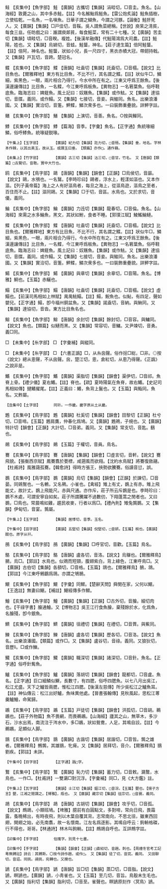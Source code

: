 <!-- { "loadSidebar": true } -->
鲑	【亥集中】【魚字部】	鮭	【廣韻】古攜切【集韻】涓畦切，□音圭。魚名。【山海經】敦薨之山，其中多赤鮭。【註】今名鯸鮐爲鮭魚。【雷公炮炙論】鮭魚插樹，立使枯乾。一名魚，一名嗔魚。日華子謂之鰗魚，今謂之河豚。【論衡】鮭肝死人。又【廣韻】【集韻】□戸佳切，音鞵。吳人謂魚菜總稱。【世說】庾杲之淸貧，每食三韭。任昉戲之曰：誰謂庾郞貧，每食鮭菜，常有二十七種。又【廣韻】苦圭切【集韻】頃畦切，□音睽。複姓。【後漢牟融傳】代鮭陽鴻爲大司農。【註】鮭陽，姓也。又【集韻】烏媧切，音蛙。鮭蠪，神名。【莊子達生篇】倍阿鮭蠪。【註】倍阿，神名也。鮭蠪，狀如小兒，長一尺四寸，黑衣赤幘大冠，帶劒持戟。又【集韻】戸瓦切，音跨。楚冠名。

鲽	【亥集中】【魚字部】	鰈	【唐韻】吐盍切【集韻】託盍切，□音榻。【說文】比目魚也。【爾雅釋地】東方有比目魚，不比不行，其名謂之鰈。【註】狀似牛□，鱗細，紫黑色，一眼，兩片相合乃得行。今水中所在有之。江東又呼爲王餘魚。【後漢邊讓傳註】比目魚，一名鰈，今江東呼爲板魚。【異物志】一名箬葉魚。俗呼鞋底魚。臨海志曰：婢屣魚。風土記曰：奴屩魚。【集韻】或作魼。又【集韻】達協切，音牒。義同。或作鰨。又【集韻】七接切，音妾。與鯜同。魚名。出樂浪潘國。又【集韻】實洽切，音箑。魻鰈，鱗次衆多也。一曰裝飾重疉貌。詳魻字註。

鳝	【亥集中】【魚字部】	鱔	【集韻】上演切，音善。魚名。○按與鱓同。

鯚	【亥集中】【魚字部】	鯚	【篇海】音季。【字彙】魚名。【正字通】魚統喙細鱗，俗呼鯚魚。統喙疑鋭喙。

	【午集上】【玉字部】		【廣韻】紀力切【集韻】訖力切，□音殛。【集韻】垂，地名。字林本作棘，以其出美玉，故从玉。或謂玉曰垂。　【類篇】亦作□。通作蕀。

	【未集上】【竹字部】		【廣韻】古三切【集韻】沽三切，□音甘。竹名。　又【唐韻】【類篇】□古覽切，音敢。實中大竹也。

鸥	【亥集中】【鳥字部】	鷗	【唐韻】【集韻】【韻會】【正韻】□烏侯切，音謳。【說文】鷗，水鴞也。一名鷖。【李時珍曰】鷗者，浮水上，輕漾如漚也。又本作漚。【列子黃帝篇】海上之人有好漚鳥者，每旦之海上，從漚鳥遊，漚鳥之至者，百住而不止。【註】漚同鷗。又【集韻】□于切，音區。水鳥也。又於求切，音優。義同。

鯩	【亥集中】【魚字部】	鯩	【廣韻】力迍切【集韻】龍春切，□音倫。魚名。【山海經】來需之水多鯩魚，黑文，其狀如鮒，食者不睡。【郭璞江賦】鯪鰩鯩鰱。

鰈	【亥集中】【魚字部】	鰈	【唐韻】吐盍切【集韻】託盍切，□音榻。【說文】比目魚也。【爾雅釋地】東方有比目魚，不比不行，其名謂之鰈。【註】狀似牛□，鱗細，紫黑色，一眼，兩片相合乃得行。今水中所在有之。江東又呼爲王餘魚。【後漢邊讓傳註】比目魚，一名鰈，今江東呼爲板魚。【異物志】一名箬葉魚。俗呼鞋底魚。臨海志曰：婢屣魚。風土記曰：奴屩魚。【集韻】或作魼。又【集韻】達協切，音牒。義同。或作鰨。又【集韻】七接切，音妾。與鯜同。魚名。出樂浪潘國。又【集韻】實洽切，音箑。魻鰈，鱗次衆多也。一曰裝飾重疉貌。詳魻字註。

鰑	【亥集中】【魚字部】	鰑	【廣韻】與章切【集韻】余章切，□音陽。魚名。【博雅】鮦也。【玉篇】赤鱺也。

鰨	【亥集中】【魚字部】	鰨	【唐韻】吐盍切【集韻】託盍切，□音榻。【說文】虛鰨也。【前漢司馬相如上林賦】禺禺魼鰨。【註】鰨，鯢魚也。似鮎，有四足，聲如嬰兒。【正字通】鰨，卽今福州銅盆魚。又【集韻】諾盍切，音納。與魶同。又【集韻】達協切，音沓。東方比目魚名也。

鰫	【亥集中】【魚字部】	鰫	【唐韻】余封切【集韻】餘封切，□音容。與鱅同。【說文】魚也。【類篇】似鰱而黑。又【集韻】常容切，音鱅。又尹竦切，音勇。義□同。

□	【未集中】【糸字部】	□	【字彙補】與縱同。

□	【未集中】【糸字部】	□	【六書正譌】□，从糸囪聲。俗作捴□総，□非。◎按《說文》總从悤聲，不从囱聲。囪，楚江切，悤，倉紅切，从悤乃得聲。《正譌》之說非是。

鰭	【亥集中】【魚字部】	鰭	【廣韻】渠脂切【集韻】【韻會】渠伊切，□音祁。魚脊上骨。【禮少儀】夏右鰭。【註】脊也。【疏】夏時陽氣在魚脊，故右鰭。【史記司馬相如傳】揵鰭擢尾。【註】正義曰：鰭，魚背上鬣也。又【玉篇】與鮨同。魚名。又鮓屬。

	【丑集中】【土字部】		同圻。一作畿。畿字原从土从畿。

鶗	【亥集中】【鳥字部】	鶗	【廣韻】杜奚切【集韻】【韻會】田黎切【正韻】杜兮切，□音啼。【玉篇】鶗肩鷹，仲春化爲鳩。又【廣韻】鶗鴂，子規也。又【廣韻】特計切【韻會】【正韻】大計切，□音弟。義同。又【集韻】常支切，音匙。鷂也。

鶰	【亥集中】【鳥字部】	鶰	【玉篇】于權切，音員。鳥名。

鶱	【亥集中】【鳥字部】	鶱	【唐韻】【集韻】【韻會】□虛言切，音軒。【說文】鶱飛貌。【張衡西京賦】鳳鶱翥於甍標，咸遡風而欲翔。【沈約水鳥賦】將鶱復斂翮。【杜甫詩】風雅藹孤鶱。【韓愈詩】得時方張王，挾勢欲騰鶱。俗讀音愆，誤。

鷃	【亥集中】【鳥字部】	鷃	【廣韻】烏切【集韻】【韻會】【正韻】於諫切，□音晏。同鴳鴽也。一名鵪，又名鸋。小雀也。【禽經】雉上有丈，鷃上有赤。雉上飛能丈，故計丈。鷃上飛能尺。赤與尺通。亦作斥，莊子所云斥鷃是也。李時珍曰：鷃不木處，可謂安寧自如矣。莊子所謂騰躍不過數仞，下翔蓬蒿之閒者也。又曰鷃，□鳥也。常晨鳴如雞，趨民收麥，行者以爲□。【禮內則】雉兔鶉鷃。又【集韻】伊甸切，音宴。鶉屬。

	【午集上】【玉字部】		【集韻】居悸切，音季。玉名。

	【午集中】【皿字部】		【廣韻】五堅切【集韻】倪堅切，□音妍。【玉篇】椀也。【廣韻】醆也。原字从幵。

鴅	【亥集中】【鳥字部】	鴅	【廣韻】【集韻】□呼官切，音歡。【玉篇】鳥名。

鴼	【亥集中】【鳥字部】	鴼	【唐韻】盧各切，音洛。【說文】烏鸔也。【爾雅釋鳥】鵅，烏□。【郭註】水鳥也。似鶂而短頸，腹翅紫白，背上綠色，江東呼鳥□。又【廣韻】古伯切【集韻】各頟切，□音格。【玉篇】鵋也。【爾雅釋鳥】鵅，鵋。【郭註】今江東呼鵂鶹爲鵋。亦謂之鴝鵅。

鱞	【亥集中】【魚字部】	鱞	【字彙】同鰥。【楚辭天問】舜閔在家，父何以鱞。【王逸註】無妻曰鱞。【補註】鱞經傳多作鰥。

鱠	【亥集中】【魚字部】	鱠	【廣韻】【集韻】【正韻】□古外切，音膾。細切肉也。【干祿字書】膾通鱠。又【博物志】吳王江行食魚膾，棄殘餘於水，化爲魚，名膾殘，卽今銀魚。

鱭	【亥集中】【魚字部】	鱭	【廣韻】徂禮切【集韻】在禮切，□音薺。與鮆同。

鱳	【亥集中】【魚字部】	鱳	【唐韻】盧各切【集韻】歷各切，□音洛。【說文】魚名。出樂浪潘國。【類篇】或作□。又【集韻】盧谷切，音祿。義同。又狼狄切，音歷lì。□或作鱳。

鱵	【亥集中】【魚字部】	鱵	【廣韻】職深切【集韻】諸深切，□音針。魚名。【正字通】俗呼針觜魚。

鱸	【亥集中】【魚字部】	鱸	【廣韻】落胡切【集韻】【韻會】龍都切，□音盧。魚名。【正字通】巨口細鱗似鱖，長數寸，有四腮，俗呼四腮魚。以七八月出吳江，松江尤盛。天下之鱸皆兩腮，惟松江四腮。【後漢左慈傳】所少吳松江之鱸魚耳。【註】神仙傳云：松江出好鱸，魚味異他處。【晉書張翰傳】見秋風起，思松江蒪羹鱸鱠，命駕歸。

鶘	【亥集中】【鳥字部】	鶘	【玉篇】戸徒切【集韻】【韻會】洪孤切，□音胡。鵜鶘也。【莊子外物篇】魚不畏網，而畏鵜鶘。【山海經】廬其之山，無草木，多沙石，沙水出焉，南流注于涔水中，多□鶘，狀如鴛鴦，人足，其鳴自詨。【註】今鵜鶘，足頗似人脚。

鶛	【亥集中】【鳥字部】	鶛	【廣韻】古諧切【集韻】居諧切，□音皆。鶉之雄者。【爾雅釋鳥】鷯鶉，其雄鶛，牝痺。又【集韻】居拜切，音介。【爾雅釋鳥】鶛劉疾。【郭註】未詳。

	【午集中】【目字部】		【正字通】譌□字。

鷘	【亥集中】【鳥字部】	鷘	【廣韻】恥力切【集韻】蓄力切，□音敕。鸂鷘，水鳥也。一作□。【杜甫詩】一雙鸂□對沉浮。【字彙補】同□，見《大方鑑》註。

	【午集上】【瓦字部】		【廣韻】士江切【集韻】鉏江切，□音淙。【玉篇】甖也。【揚子方言】甖，江湘之閒謂之。【博雅】，甁也。　又【廣韻】藏宗切【集韻】徂宗切，□音賨。義同。

鴣	【亥集中】【鳥字部】	鴣	【唐韻】古胡切【集韻】【韻會】攻乎切，□音孤。【說文】鷓鴣，小類班鳩。【埤雅】臆前有白圓點文，多對啼，常向日飛，畏霜露，蚤晚稀出，有時夜飛，則以木葉自覆其背。志常南向，不思北徂，雖東西回翅，開翅之始，必先南翥，故一名懷南。江左名爲逐影。其鳴自呼云：鉤輈格磔，行不得也，哥哥。【林通詩】林木叫鉤輈。【註】鷓鴣自呼也。互詳鷓字註。

	【卯集中】【手字部】		俗攕字。別見十七畫。

	【卯集中】【手字部】		【集韻】【韻會】【正韻】□直紹切，音趙。刺也。【周禮冬官考工記粵無鎛註】詩云：其鎛斯。〇按今詩作趙，或作□。　又【集韻】徒了切，音窕。義同。　又田聊切，音迢。同挑。撓挑，宛轉也。又攪也。

鴲	【亥集中】【鳥字部】	鴲	【唐韻】旨□切【集韻】蒸□切，□音脂。【說文】鴲，瞑鴲也。【廣韻】鴲，小靑雀也。又【玉篇】至几切，音旨。鳥鷇未生毛也。又【廣韻】指利切【集韻】脂利切，□音至。雀聲也。瞑鴲原刻作〈冥鳥〉鴲。

